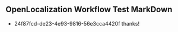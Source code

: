 ## OpenLocalization Workflow Test MarkDown
* 24f87fcd-de23-4e93-9816-56e3cca4420f thanks!

<!--HONumber=Sep16_HO1-->


